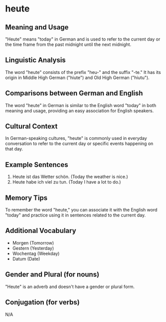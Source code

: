 # heute
## Meaning and Usage
"Heute" means "today" in German and is used to refer to the current day or the time frame from the past midnight until the next midnight.

## Linguistic Analysis
The word "heute" consists of the prefix "heu-" and the suffix "-te." It has its origin in Middle High German ("hiute") and Old High German ("hiutu"). 

## Comparisons between German and English
The word "heute" in German is similar to the English word "today" in both meaning and usage, providing an easy association for English speakers.

## Cultural Context
In German-speaking cultures, "heute" is commonly used in everyday conversation to refer to the current day or specific events happening on that day.

## Example Sentences
1. Heute ist das Wetter schön. (Today the weather is nice.)
2. Heute habe ich viel zu tun. (Today I have a lot to do.)

## Memory Tips
To remember the word "heute," you can associate it with the English word "today" and practice using it in sentences related to the current day.

## Additional Vocabulary
- Morgen (Tomorrow)
- Gestern (Yesterday)
- Wochentag (Weekday)
- Datum (Date)

## Gender and Plural (for nouns)
"Heute" is an adverb and doesn't have a gender or plural form.

## Conjugation (for verbs)
N/A